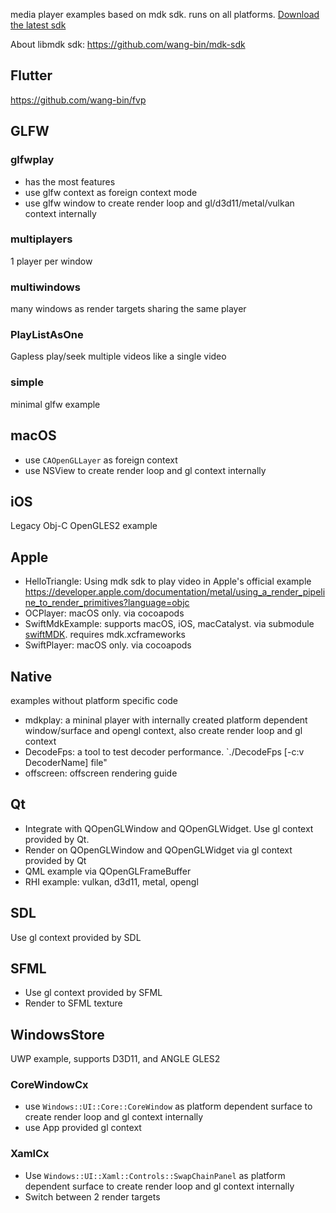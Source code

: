 media player examples based on mdk sdk. runs on all platforms. [Download the latest sdk](https://sourceforge.net/projects/mdk-sdk/files/nightly/)

About libmdk sdk: https://github.com/wang-bin/mdk-sdk

## Flutter
https://github.com/wang-bin/fvp

## GLFW
### glfwplay
- has the most features
- use glfw context as foreign context mode
- use glfw window to create render loop and gl/d3d11/metal/vulkan context internally

### multiplayers
1 player per window

### multiwindows
many windows as render targets sharing the same player

### PlayListAsOne

Gapless play/seek multiple videos like a single video

### simple
minimal glfw example

## macOS
- use `CAOpenGLLayer` as foreign context
- use NSView to create render loop and gl context internally

## iOS
Legacy Obj-C OpenGLES2 example

## Apple
- HelloTriangle: Using mdk sdk to play video in Apple's official example https://developer.apple.com/documentation/metal/using_a_render_pipeline_to_render_primitives?language=objc
- OCPlayer: macOS only. via cocoapods
- SwiftMdkExample: supports macOS, iOS, macCatalyst. via submodule [swiftMDK](https://github.com/wang-bin/swiftMDK). requires mdk.xcframeworks
- SwiftPlayer: macOS only. via cocoapods

## Native
examples without platform specific code
- mdkplay: a mininal player with internally created platform dependent window/surface and opengl context, also create render loop and gl context
- DecodeFps: a tool to test decoder performance. `./DecodeFps [-c:v DecoderName] file"
- offscreen: offscreen rendering guide

## Qt
- Integrate with QOpenGLWindow and QOpenGLWidget. Use gl context provided by Qt.
- Render on QOpenGLWindow and QOpenGLWidget via gl context provided by Qt
- QML example via QOpenGLFrameBuffer
- RHI example: vulkan, d3d11, metal, opengl

## SDL
Use gl context provided by SDL

## SFML
- Use gl context provided by SFML
- Render to SFML texture

## WindowsStore
UWP example, supports D3D11, and ANGLE GLES2

### CoreWindowCx
- use `Windows::UI::Core::CoreWindow` as platform dependent surface to create render loop and gl context internally
- use App provided gl context

### XamlCx
- Use `Windows::UI::Xaml::Controls::SwapChainPanel` as platform dependent surface to create render loop and gl context internally
- Switch between 2 render targets
